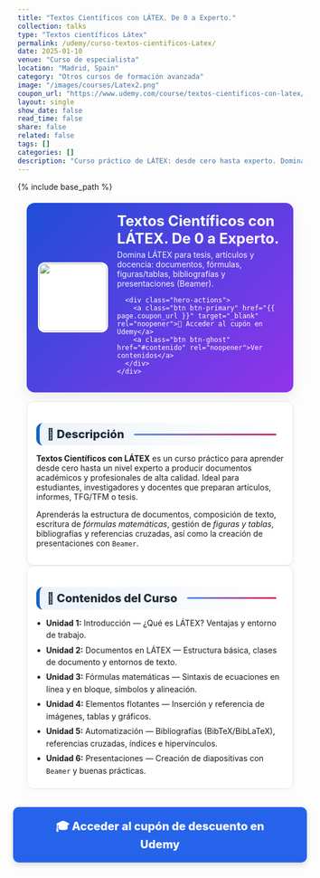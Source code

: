 ```yaml
---
title: "Textos Científicos con LÁTEX. De 0 a Experto."
collection: talks
type: "Textos científicos Látex"
permalink: /udemy/curso-textos-cientificos-Latex/
date: 2025-01-10
venue: "Curso de especialista"
location: "Madrid, Spain"
category: "Otros cursos de formación avanzada"
image: "/images/courses/Latex2.png"
coupon_url: "https://www.udemy.com/course/textos-cientificos-con-latex/?couponCode=SEP_2025"
layout: single
show_date: false
read_time: false
share: false
related: false
tags: []
categories: []
description: "Curso práctico de LÁTEX: desde cero hasta experto. Domina documentos científicos, fórmulas, figuras/tablas, bibliografías, referencias y presentaciones."
---
```


{% include base_path %}

<!-- ✅ SEO básico -->
<link rel="canonical" href="{{ site.url }}{{ page.permalink }}">
<meta name="robots" content="index,follow">
<meta name="description" content="Curso completo de LÁTEX para escribir textos científicos de alta calidad: documentos, fórmulas, figuras y tablas, bibliografías y presentaciones (Beamer). Con certificado.">

<!-- ✅ Open Graph / Twitter -->
<meta property="og:title" content="Textos Científicos con LÁTEX — De 0 a Experto">
<meta property="og:description" content="Domina LÁTEX paso a paso: documentos, ecuaciones, tablas/figuras, referencias y presentaciones. Ideal para tesis, artículos y docencia.">
<meta property="og:type" content="website">
<meta property="og:url" content="{{ site.url }}{{ page.permalink }}">
<meta property="og:image" content="{{ site.url }}{{ page.image }}">
<meta property="og:image:width" content="1200"><meta property="og:image:height" content="630">

<meta name="twitter:card" content="summary_large_image">
<meta name="twitter:title" content="Textos Científicos con LÁTEX — De 0 a Experto">
<meta name="twitter:description" content="Aprende LÁTEX desde cero hasta experto con ejemplos prácticos y recursos descargables.">
<meta name="twitter:image" content="{{ site.url }}{{ page.image }}">

<!-- ✅ JSON-LD (Course + Offer) -->
<script type="application/ld+json">
{
  "@context":"https://schema.org",
  "@type":"Course",
  "name":"Textos Científicos con LÁTEX. De 0 a Experto.",
  "description":"Curso completo para aprender a escribir textos científicos de alta calidad usando LÁTEX: documentos, fórmulas, tablas/figuras, bibliografías y presentaciones.",
  "provider":{"@type":"Organization","name":"Udemy","sameAs":"https://www.udemy.com"},
  "educationalCredentialAwarded":"Certificado de finalización",
  "inLanguage":"es",
  "url":"{{ page.coupon_url }}",
  "image":"{{ site.url }}{{ page.image }}",
  "isAccessibleForFree":false,
  "hasCourseInstance":{
    "@type":"CourseInstance",
    "courseMode":"online",
    "courseWorkload":"PT10H",
    "inLanguage":"es",
    "startDate":"2025-01-01",
    "endDate":"2025-12-31",
    "location":{"@type":"VirtualLocation","url":"https://www.udemy.com"},
    "organizer":{"@type":"Organization","name":"Udemy","url":"https://www.udemy.com"},
    "performer":{"@type":"Person","name":"Manuel Castillo-Cara","url":"https://www.manuelcastillo.eu/"},
    "offers":{
      "@type":"Offer",
      "url":"{{ page.coupon_url }}",
      "priceCurrency":"USD",
      "price":"12.00",
      "availability":"https://schema.org/InStock",
      "validFrom":"2025-04-01",
      "category":"Education"
    }
  }
}
</script>

<!-- 🎨 Estilos coherentes (mismos que plantilla GeoGebra) -->
<style>
  :root{
    --ink:#1f2937; --muted:#6b7280; --bd:#e5e7eb; --soft:#f8fafc;
    --card:#ffffff; --brand:#1565c0; --brand2:#0b67b8;
    --cta:#2563eb;           /* azul principal botones */
    --cta-hover:#1d4ed8;     /* hover */
    --cta-soft:#eaf1ff;      /* fondo suave para pills/promos */
  }

  .course-wrap{max-width:1050px;margin:0 auto;padding:0 1rem}

  /* ===== HERO ===== */
  .course-hero{
    display:flex; gap:1rem; align-items:center; flex-wrap:wrap;
    background:linear-gradient(135deg,#1d4ed8 0%, #9333ea 100%);
    color:#fff; border-radius:14px; padding:1rem 1.25rem; margin:1.25rem 0 1rem;
    box-shadow:0 8px 24px rgba(0,0,0,.08);
  }
  .course-hero img{
    width:120px; height:120px; object-fit:cover; border-radius:12px;
    background:#fff; border:2px solid rgba(255,255,255,.7);
  }
  .course-hero h1{font-size:1.6rem; margin:.1rem 0 .3rem; line-height:1.2}
  .course-hero p{margin:0; opacity:.95}

  .hero-actions{
    display:flex; justify-content:center; align-items:center;
    gap:.6rem; flex-wrap:wrap; margin-top:.8rem; text-align:center;
  }

  /* ===== BOTONES ===== */
  .btn{
    display:inline-block; padding:.65em 1.05em; border-radius:10px;
    font-weight:800; text-decoration:none; border:0; cursor:pointer;
    transition: transform .06s ease, box-shadow .15s ease, background-color .15s ease;
  }
  .btn-primary{ background:var(--cta); color:#fff !important; }
  .btn-primary:hover{ background:var(--cta-hover) !important; }
  .btn-ghost{ background:#1e40af; color:#fff !important; border:none; }
  .btn-ghost:hover{ background:#1e3a8a; }

  /* ===== SECCIONES ===== */
  .section-title{
    display:flex; align-items:center; gap:.5rem;
    font-size:1.25rem; font-weight:800; color:var(--ink);
    background:linear-gradient(90deg, rgba(21,101,192,.08), #fff);
    border-left:6px solid var(--brand);
    border-radius:12px; padding:.5rem .8rem; margin:1.3rem 0 .8rem;
  }
  .section-title::after{
    content:""; flex:1; height:3px; margin-left:.6rem;
    background:linear-gradient(to right,#4a90e2,#e91e63); border-radius:2px;
  }

  .card{ background:var(--card); border:1px solid var(--bd); border-radius:12px;
         padding:1rem; box-shadow:0 2px 10px rgba(0,0,0,.04); }
  .list{ margin:.35rem 0 0; padding-left:1.1rem }
  .list li{ margin:.28rem 0; line-height:1.55 }

  /* CTA inferior */
  .cta-center{ display:flex; justify-content:center; margin:2rem 0; }
  .cta-center .btn-primary{
    padding:1em 2.5em; font-size:1.25rem; min-width:clamp(260px,50vw,420px);
    text-align:center; box-shadow:0 4px 12px rgba(0,0,0,.15);
  }

  /* Ocultar meta del tema */
  .page__meta, .page__meta-title, .page__taxonomy, .page__date,
  .page__content .page__meta, .page__content .page__taxonomy{
    display:none !important;
  }
</style>

<div class="course-wrap">

  <!-- HERO -->
  <section class="course-hero">
    <img src="{{ page.image }}" alt="Curso LÁTEX">
    <div style="flex:1">
      <h1>Textos Científicos con LÁTEX. De 0 a Experto.</h1>
      <p>Domina LÁTEX para tesis, artículos y docencia: documentos, fórmulas, figuras/tablas, bibliografías y presentaciones (Beamer).</p>

      <div class="hero-actions">
        <a class="btn btn-primary" href="{{ page.coupon_url }}" target="_blank" rel="noopener">🚀 Acceder al cupón en Udemy</a>
        <a class="btn btn-ghost" href="#contenido" rel="noopener">Ver contenidos</a>
      </div>
    </div>
  </section>

  <!-- DESCRIPCIÓN -->
  <div class="card">
    <h2 id="descripcion" class="section-title">📘 Descripción</h2>
    <p><strong>Textos Científicos con LÁTEX</strong> es un curso práctico para aprender desde cero hasta un nivel experto a producir documentos académicos y profesionales de alta calidad. Ideal para estudiantes, investigadores y docentes que preparan artículos, informes, TFG/TFM o tesis.</p>
    <p>Aprenderás la estructura de documentos, composición de texto, escritura de <em>fórmulas matemáticas</em>, gestión de <em>figuras y tablas</em>, bibliografías y referencias cruzadas, así como la creación de presentaciones con <code>Beamer</code>.</p>
  </div>

  <!-- CONTENIDOS -->
  <div class="card">
    <h2 id="contenido" class="section-title">🧭 Contenidos del Curso</h2>
    <ul class="list">
      <li><strong>Unidad 1:</strong> Introducción — ¿Qué es LÁTEX? Ventajas y entorno de trabajo.</li>
      <li><strong>Unidad 2:</strong> Documentos en LÁTEX — Estructura básica, clases de documento y entornos de texto.</li>
      <li><strong>Unidad 3:</strong> Fórmulas matemáticas — Sintaxis de ecuaciones en línea y en bloque, símbolos y alineación.</li>
      <li><strong>Unidad 4:</strong> Elementos flotantes — Inserción y referencia de imágenes, tablas y gráficos.</li>
      <li><strong>Unidad 5:</strong> Automatización — Bibliografías (BibTeX/BibLaTeX), referencias cruzadas, índices e hipervínculos.</li>
      <li><strong>Unidad 6:</strong> Presentaciones — Creación de diapositivas con <code>Beamer</code> y buenas prácticas.</li>
    </ul>
  </div>

  <!-- CTA inferior -->
  <div class="cta-center">
    <a class="btn btn-primary" href="{{ page.coupon_url }}" target="_blank" rel="noopener">🎓 Acceder al cupón de descuento en Udemy</a>
  </div>
</div>
